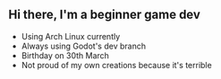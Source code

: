 ## Hi there, I'm a beginner game dev
- Using Arch Linux currently
- Always using Godot's dev branch
- Birthday on 30th March
- Not proud of my own creations because it's terrible
